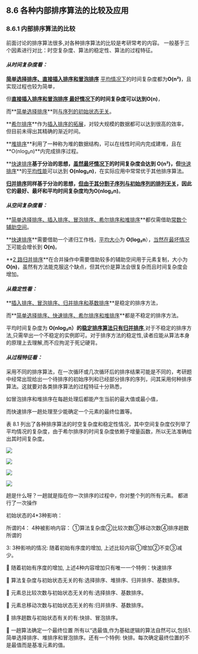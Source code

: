 ## 8.6 各种内部排序算法的比较及应用

### 8.6.1 内部排序算法的比较

前面讨论的排序算法很多,对各种排序算法的比较是考研常考的内容。
一般基于三个因素进行对比：时空复杂度、算法的稳定性、算法的过程特征。

#### ***从时间复杂度看：***

**<u>简单选择排序、直接插入排序和冒泡排序</u>** <u>平均情况下</u>的时间复杂度都为**O(n²)**，且实现过程也较为简单，

但<u>**直接插入排序和冒泡排序 **</u><u>最好情况下</u>的时间复杂度可以达到**O(n)**，

而**<u>简单选择排序</u>**则<u>与序列的初始状态无关</u>。

**<u>希尔排序</u>**作为<u>插入排序的拓展</u>，对较大规模的数据都可以达到很高的效率，但目前未得出其精确的渐近时间。

**<u>堆排序</u>**利用了一种称为堆的数据结构，可以在线性时间内完成建堆，且在 **O(nlog₂n)**内完成排序过程。

**<u>快速排序</u>**基于分治的思想，<u>虽然最坏情况下</u>的时间复杂度会达到 **O(n²)**，但**<u>快速排序</u>**的<u>平均性能</u>可以达到 **O(nlog₂n)**，在实际应用中常常优于其他排序算法。

**<u>归并排序</u>**同样基于分治的思想，<u>但由于其分割子序列与初始序列的排列无关</u>，因此它的最好、最坏和平均时间复杂度均为**O(nlog₂n)**。

#### ***从空间复杂度看：***

**<u>简单选择排序、插入排序、冒泡排序、希尔排序和堆排序</u>**都仅需借助<u>常数个辅助空间</u>。

**<u>快速排序</u>**需要借助一个递归工作栈，<u>平均大小</u>为 **O(log₂n**），<u>当然在最坏情况下</u>可能会增长到 **O(n)**。

**<u>2 路归并排序</u>**在合并操作中需要借助较多的辅助空间用于元素复制，大小为 **O(n)**，虽然有方法能克服这个缺点，但其代价是算法会很复杂而且时间复杂度会增加。

#### ***从稳定性看：***

**<u>插入排序、冒泡排序、归并排序和基数排序</u>**是稳定的排序方法，

而**<u>简单选择排序、快速排序、希尔排序和堆排序</u>**都是不稳定的排序方法。

平均时间复杂度为 **O(nlog₂n）**的**<u>稳定排序算法只有归并排序</u>**,对于不稳定的排序方法,只需举出一个不稳定的实例即可。对于排序方法的稳定性,读者应能从算法本身的原理上去理解,而不应拘泥于死记硬背。

#### ***从过程特征看：***

采用不同的排序算法，在一次循环或几次循环后的排序结果可能是不同的，考研题中经常出现给出一个待排序的初始序列和已经部分排序的序列，问其采用何种排序算法。这就要对各类排序算法的过程特征十分熟悉，

如冒泡排序和堆排序在每趟处理后都能产生当前的最大值或最小值，

而快速排序一趟处理至少能确定一个元素的最终位置等。

表 8.1 列出了各种排序算法的时空复杂度和稳定性情况，其中空间复杂度仅列举了平均情况的复杂度，由于希尔排序的时间复杂度依赖于增量函数，所以无法准确给出其时间复杂度。



![](/Users/yuebinghui/Documents/program/github/note/images/image-20231115195759685.png)



![](/Users/yuebinghui/Documents/program/github/note/images/image-20231115200858055.png)

![](/Users/yuebinghui/Documents/program/github/note/images/image-20231115195841877.png)

![](/Users/yuebinghui/Documents/program/github/note/images/image-20231116144404411.png)

趟是什么呀？一趟就是指在你一次排序的过程中，你对整个列的所有元素。 都进行了一次操作

初始状态的4*3种影响：

所谓的4： 4种被影响内容：        ①算法复杂度②比较次数③移动次数④排序趟数所谓的

3: 3种影响的情况:             随着初始有序度的增加,      上述比较内容①增加②不变③减少。 

🌟 随着初始有序度的增加, 上述4种内容增加只有唯一一个特例：快速排序

🌟 算法复杂度与初始状态无关的有:选择排序、堆排序、归并排序、基数排序。

🌟 元素总比较次数与初始状态无关的有:选择排序、基数排序。

🌟 元素总移动次数与初始状态无关的有:归并排序、基数排序。

🌟 排序趟数与初始状态有关的有:快排、冒泡排序。

🌟 一趟算法确定一个最终位置   所有以“选最值,作为基础逻辑的算法自然可以,包括1.简单选择排序、堆排序和冒泡排序。还有一个特例: 快排。每次确定最终位置的不是最值而是基准元素的值。



 